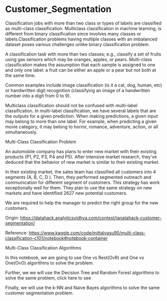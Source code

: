 # Customer_Segmentation

Classification jobs with more than two class or types of labels are classified as multi-class classification. Multiclass classification in machine learning, is different from binary classification since involves many classes or labels.Classification problems having multiple classes with an imbalanced dataset poses various challenges unlike binary classification problem.

A classification task with more than two classes; e.g., classify a set of fruits using gas sensors which may be oranges, apples, or pears. Multi-class classification makes the assumption that each sample is assigned to one and only one label: a fruit can be either an apple or a pear but not both at the same time.

Common examples include image classification (is it a cat, dog, human, etc) or handwritten digit recognition (classifying an image of a handwritten number into a digit from 0 to 9).

Multiclass classification should not be confused with multi-label classification. In multi-label classification, we have several labels that are the outputs for a given prediction. When making predictions, a given input may belong to more than one label. For example, when predicting a given movie category, it may belong to horror, romance, adventure, action, or all simultaneously.

Multi-Class Classification Problem

An automobile company has plans to enter new market with their existing products (P1, P2, P3, P4 and P5). After intensive market research, they’ve deduced that the behavior of new market is similar to their existing market.

In their existing market, the sales team has classified all customers into 4 segments (A, B, C, D ). Then, they performed segmented outreach and communication for different segment of customers. This strategy has work exceptionally well for them. They plan to use the same strategy on new markets and have identified 2627 new potential customers.

We are required to help the manager to predict the right group for the new customers.

Origin: https://datahack.analyticsvidhya.com/contest/janatahack-customer-segmentation/

Reference: https://www.kaggle.com/code/mittalvasu95/multi-class-classification-c101/notebook#notebook-container

Multi-Class Classification Algorithms

In this notebook, we are going to use One vs Rest(OvR) and One vs One(OvO) algorithms to solve the problem.

Further, we we will use the Decision Tree and Random Forest algorithms to solve the same problem, click here to see

Finally, we will use the k-NN and Naive Bayes algorithms to solve the same customer segmentation problem.
